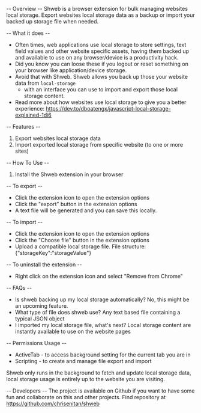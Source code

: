 -- Overview --
Shweb is a browser extension for bulk managing websites local storage. Export websites local storage data as a backup or import your backed up storage file when needed.

-- What it does --

- Often times, web applications use local storage to store settings, text field values and other website specific assets, having them backed up and available to use on any browser/device is a productivity hack.
- Did you know you can loose these if you logout or reset something on your browser like application/device storage.
- Avoid that with Shweb. Shweb allows you back up those your website data from `local-storage`
  - with an interface you can use to import and export those local storage content.
- Read more about how websites use local storage to give you a better experience: https://dev.to/dboatengx/javascript-local-storage-explained-1di6

-- Features --

1. Export websites local storage data
2. Import exported local storage from specific website (to one or more sites)

-- How To Use --

1. Install the Shweb extension in your browser

-- To export --

- Click the extension icon to open the extension options
- Click the "export" button in the extension options
- A text file will be generated and you can save this locally.

-- To import --

- Click the extension icon to open the extension options
- Click the "Choose file" button in the extension options
- Upload a compatible local storage file.
  File structure: {"storageKey":"storageValue"}

-- To uninstall the extension --

- Right click on the extension icon and select "Remove from Chrome"

-- FAQs --

- Is shweb backing up my local storage automatically? No, this might be an upcoming feature.
- What type of file does shweb use? Any text based file containing a typical JSON object
- I imported my local storage file, what's next? Local storage content are instantly available to use on the website pages

-- Permissions Usage --

- ActiveTab - to access background setting for the current tab you are in
- Scripting - to create and manage file export and import

Shweb only runs in the background to fetch and update local storage data, local storage usage is entirely up to the website you are visiting.

-- Developers --
The project is available on Github if you want to have some fun and collaborate on this and other projects. Find repository at https://github.com/chrisenitan/shweb
